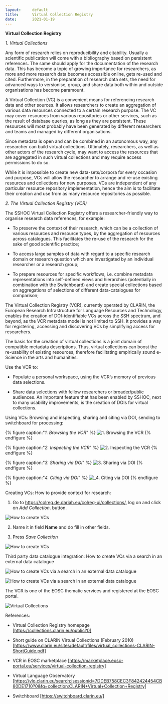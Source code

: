 ```yaml
---
layout:     default
title:      Virtual Collection Registry
date:       2021-01-19
---
```


**Virtual Collection Registry**

_1. Virtual Collections_

Any form of research relies on reproducibility and citability. Usually a scientific publication  will come with a bibliography based on persistent references. The same should apply for the documentation of the research data. This has become a topic of growing importance for researchers, as more and more research data becomes accessible online, gets re-used and cited. Furthermore, in the preparation of research data sets, the need for advanced ways to versionise, group, and share data both within and outside organisations has become paramount.

A Virtual Collection (VC) is a convenient means for referencing research data and other sources. It allows researchers to create an aggregation of various data resources connected to a certain research purpose. The VC may cover resources from various repositories or other services, such as the result of database queries, as long as they are persistent. These resources will most probably have been generated by different researchers and teams and managed by different organisations. 

Since metadata is open and can be combined in an autonomous way, any researcher can build virtual collections. Ultimately, researchers, as well as other actors of the research cycle, may want to access the resources that are aggregated in such virtual collections and may require access permissions to do so.

While it is impossible to create new data-sets/corpora for every occasion and purpose, VCs will allow the researcher to arrange and re-use existing resources and collections for new purposes. VCs are independent of any particular resource repository implementation, hence the aim is to facilitate their creation and use from as many resource repositories as possible.

_2. The Virtual Collection Registry (VCR)_

The SSHOC Virtual Collection Registry offers a researcher-friendly way to organise research data references, for example: 

- To preserve the context of their research, which can be a collection of various resources and resource types, by the aggregation of resources across catalogues. This facilitates the re-use of the research for the sake of good scientific practice; 

- To access large samples of data with regard to a specific research domain or research question which are investigated by an individual researcher or a research group;

- To prepare resources for specific workflows, i.e. combine metadata representations into self-defined views and hierarchies (potentially in combination with the Switchboard) and create special collections based on aggregations of selections of different data-catalogues for comparison; 

The Virtual Collection Registry (VCR), currently operated by CLARIN, the European Research Infrastructure for Language Resources and Technology, enables the creation of DOI-identifiable VCs across the SSH spectrum, and beyond, as the VCR metadata model is not limited to SSH. It provides a way for registering, accessing and discovering VCs by simplifying access for researchers.

The basis for the creation of virtual collections is a joint domain of compatible metadata descriptions. Thus, virtual collections can boost the re-usability of existing resources, therefore facilitating empirically sound e-Science in the arts and humanities.

Use the VCR to:

- Populate a personal workspace, using the VCR’s memory of previous data selections. 

- Share data selections with fellow researchers or broader/public audiences. An important feature that has been enabled by SSHOC, next to many usability improvements, is the creation of DOIs for virtual collections.

Using VCs: Browsing and inspecting, sharing and citing via DOI, sending to switchboard for processing:

{% figure caption:"_1. Browsing the VCR_" %}
![_1. Browsing the VCR_](images/Using_VCs1.png)
{% endfigure %}



{% figure caption:"_2. Inspecting the VCR_" %}
![_2. Inspecting the VCR_](images/Using_VCs2.png)
{% endfigure %}



{% figure caption:"_3. Sharing via DOI_" %}
![_3. Sharing via DOI_](images/Using_VCs3.png)
{% endfigure %}



{% figure caption:"_4. Citing via DOI_" %}
![_4. Citing via DOI](images/Using_VCs4.png)
{% endfigure %}


Creating VCs: How to provide context for research:

1. Go to https://colreg.de.dariah.eu/colreg-ui/collections/, log on and click on _Add Collection_. button.

 ![How to create VCs](images/Create_VC1.png)

2. Name it in field <b>Name</b> and do fill in other fields.

3. Press _Save Collection_

 ![How to create VCs](images/Create_VC2.png)

Third party data catalogue integration: How to create VCs via a search in an external data catalogue

 ![How to create VCs via a search in an external data catalogue](images/Creating_collection_via_a_search_in_an_external_data_catalogue1.png)

 ![How to create VCs via a search in an external data catalogue](images/Creating2.png)

The VCR is one of the EOSC thematic services and registered at the EOSC portal.

![Virtual Collections](images/SSHOC_logo_emblem.png)

References: 

- Virtual Collection Registry homepage [https://collections.clarin.eu/public?0]

- Short guide on CLARIN Virtual Collections (February 2010) [https://www.clarin.eu/sites/default/files/virtual_collections-CLARIN-ShortGuide.pdf]

- VCR in EOSC marketplace [https://marketplace.eosc-portal.eu/services/virtual-collection-registry]

- Virtual Language Observatory [https://vlo.clarin.eu/search;jsessionid=7DDEB758CEC3F842424454CB80DE1710?0&fq=collection:CLARIN+Virtual+Collection+Registry]

- Switchboard [https://switchboard.clarin.eu/]

